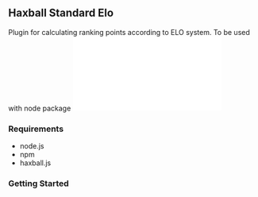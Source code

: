 ## Haxball Standard Elo
Plugin for calculating ranking points according to ELO system. To be used with node package ![haxball.js](github.com/mertushka/haxball.js)

### Requirements
- node.js
- npm
- haxball.js

### Getting Started
```
```
